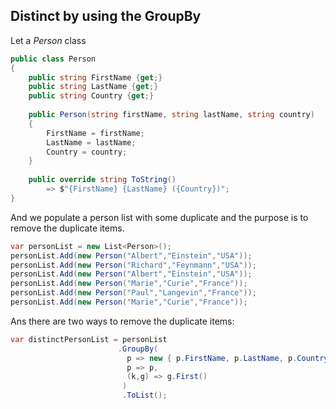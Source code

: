 ## Distinct by using the GroupBy 

Let a _Person_ class

```cs
public class Person
{
	public string FirstName {get;}
	public string LastName {get;}
	public string Country {get;}
	
	public Person(string firstName, string lastName, string country)
	{
		FirstName = firstName;
		LastName = lastName;
		Country = country;
	}
	
	public override string ToString()
		=> $"{FirstName} {LastName} ({Country})";
}

```

And we populate a person list with some duplicate and the purpose is to remove the duplicate items.

```cs
var personList = new List<Person>();
personList.Add(new Person("Albert","Einstein","USA"));
personList.Add(new Person("Richard","Feynmann","USA"));
personList.Add(new Person("Albert","Einstein","USA"));
personList.Add(new Person("Marie","Curie","France"));
personList.Add(new Person("Paul","Langevin","France"));
personList.Add(new Person("Marie","Curie","France"));
```

Ans there are two ways to remove the duplicate items:


```cs
var distinctPersonList = personList
                        .GroupBy(
                          p => new { p.FirstName, p.LastName, p.Country }, 
                          p => p, 
                          (k,g) => g.First()
                         )
                         .ToList();
```
